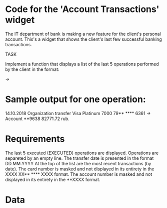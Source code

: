 # Code for the 'Account Transactions' widget

The IT department of bank is making a new feature for the client's personal account. This's a widget that shows the client's last few successful banking transactions.


TASK

Implement a function that displays a list of the last 5 operations performed by the client in the format:

<transfer date><transfer description><from> -> <to><transfer amount><currency>
  
 # Sample output for one operation:
 
 14.10.2018 Organization transfer Visa Platinum 7000 79** **** 6361 -> Account **9638 82771.72 rub.
  
 # Requirements
  
  The last 5 executed (EXECUTED) operations are displayed.
  Operations are separeted by an empty line.
  The transfer date is presented in the format DD.MM.YYYY
  At the top of the list are the most recent transactions (by date).
  The card number is masked and not displayed in its entirety in the XXXX XX** **** XXXX format.
  The account number is masked and not displayed in its entirety in the **XXXX format.
  
  # Data
